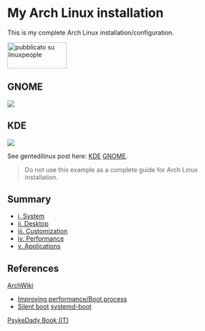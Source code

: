 # My Arch Linux installation
This is my complete Arch Linux installation/configuration.

<a href="https://linuxpeople.org/show/03-04-2020--12-22-53 pm-my-archlinux-gnome" title="pubblicato su linuxpeople"><img alt="pubblicato su linuxpeople" src="https://linuxpeople.org/assets/embed.svg" width="135" height="59" /></a>

## GNOME
![](https://linuxpeople.org/uploads/DwINdlo7wSBd76QXupRn.png)

## KDE
![](https://linuxpeople.org/uploads/n1eFRoCBgOrWGwghMjQk.png)

See gentedilinux post here: [KDE](https://linuxpeople.org/show/01-16-2020--08-46-26%20pm-btw-myarchlinux) [GNOME](https://linuxpeople.org/show/01-26-2020--07-00-05%20pm-btw-myarchlinux-gnome).

> Do not use this example as a complete guide for Arch Linux installation.

## Summary
* [i. System](https://github.com/mirkobrombin/myarchlinux/blob/master/System.md)
* [ii. Desktop](https://github.com/mirkobrombin/myarchlinux/blob/master/Desktop.md)
* [iii. Customization](https://github.com/mirkobrombin/myarchlinux/blob/master/Customization.md)
* [iv. Performance](https://github.com/mirkobrombin/myarchlinux/blob/master/Performance.md)
* [v. Applications](https://github.com/mirkobrombin/myarchlinux/blob/master/Applications.md)

## References
[ArchWiki](https://wiki.archlinux.org/)
* [Improving performance/Boot process](https://wiki.archlinux.org/index.php/Improving_performance/Boot_process)
* [Silent boot](https://wiki.archlinux.org/index.php/Silent_boot)
   [systemd-boot](https://wiki.archlinux.org/index.php/Systemd-boot)

[PsykeDady Book (IT)](https://github.com/PsykeDady/Archlinux_installazione)
